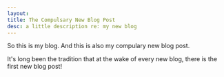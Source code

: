 ```yaml
---
layout: 
title: The Compulsary New Blog Post
desc: a little description re: my new blog
---
```


So this is my blog. And this is also my compulary new blog post. 

It's long been the tradition that at the wake of every new blog, there is the first new blog post!
